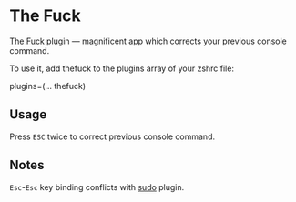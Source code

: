 # The Fuck

[The Fuck](https://github.com/nvbn/thefuck) plugin — magnificent app which corrects your previous console command.

To use it, add thefuck to the plugins array of your zshrc file:

plugins=(... thefuck)

## Usage

Press `ESC` twice to correct previous console command.

## Notes

`Esc`-`Esc` key binding conflicts with [sudo](https://github.com/ohmyzsh/ohmyzsh/tree/master/plugins/sudo) plugin.
